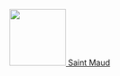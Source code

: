 
<p align="center">
  <div style="width:50%;float:left;">
    <a href="https://imdb.com/title/tt7557108/?ref_=ttls_li_i">
      <img src="https://m.media-amazon.com/images/M/MV5BYzE3ZDg0OTktYjlhNC00ZmQ0LTk0YjktMDE1ZWE2YjIwMjk4XkEyXkFqcGdeQXVyMDA4NzMyOA@@._V1_UY209_CR0,0,140,209_AL_.jpg" width="100px" />
      Saint Maud
    </a>
  </div>

  <div style="width:50%;float:right;">
  </div>
</p>
